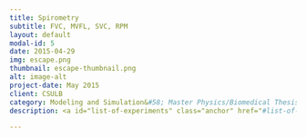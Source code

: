 ```yaml
---
title: Spirometry
subtitle: FVC, MVFL, SVC, RPM
layout: default
modal-id: 5
date: 2015-04-29
img: escape.png
thumbnail: escape-thumbnail.png
alt: image-alt
project-date: May 2015
client: CSULB
category: Modeling and Simulation&#58; Master Physics/Biomedical Thesis
description: <a id="list-of-experiments" class="anchor" href="#list-of-experiments" aria-hidden="true"><span aria-hidden="true" class="octicon octicon-link"></span></a>List of Experiments</h3><ul align='left'><li>Forced Vital Capacity</li><li>Maximum Expiratory Flow Volume Loop</li><li>Slow Vital Capacity</li><li>Respiratory  Pressure</li></ul>

---
```

